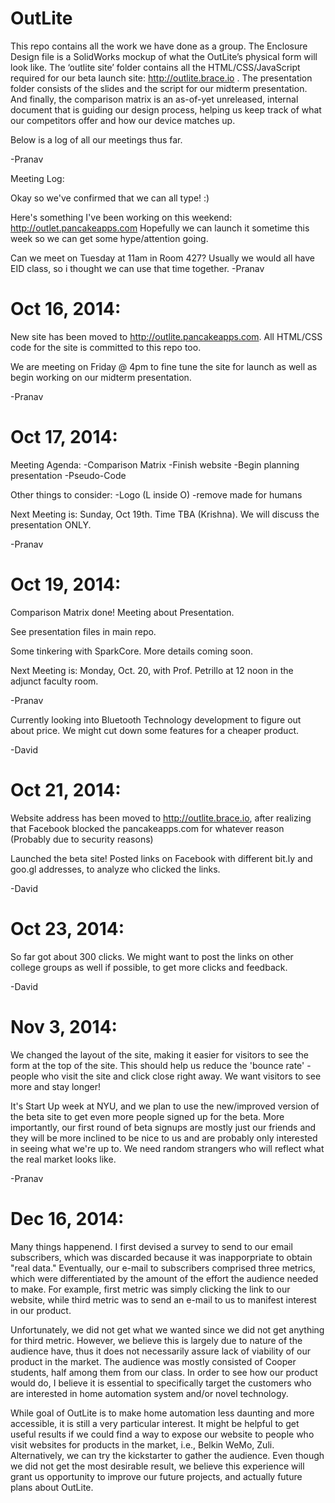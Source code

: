 OutLite
=====================

This repo contains all the work we have done as a group. The Enclosure Design file is a SolidWorks mockup of what the OutLite’s physical form will look like. The ‘outlite site’ folder contains all the HTML/CSS/JavaScript required for our beta launch site: http://outlite.brace.io . The presentation folder consists of the slides and the script for our midterm presentation. And finally, the comparison matrix is an as-of-yet unreleased, internal document that is guiding our design process, helping us keep track of what our competitors offer and how our device matches up. 

Below is a log of all our meetings thus far.

-Pranav



Meeting Log:

Okay so we've confirmed that we can all type! :)

Here's something I've been working on this weekend: http://outlet.pancakeapps.com
Hopefully we can launch it sometime this week so we can get some hype/attention going.

Can we meet on Tuesday at 11am in Room 427? Usually we would all have EID class, so i thought we can use that time together.
-Pranav

Oct 16, 2014:
=====================


New site has been moved to http://outlite.pancakeapps.com. All HTML/CSS code for the site is committed to this repo too. 

We are meeting on Friday @ 4pm to fine tune the site for launch as well as begin working on our midterm presentation. 

-Pranav

Oct 17, 2014:
=====================

Meeting Agenda:
-Comparison Matrix
-Finish website
-Begin planning presentation
-Pseudo-Code 


Other things to consider:
-Logo (L inside O)
-remove made for humans


Next Meeting is:
Sunday, Oct 19th. Time TBA (Krishna). We will discuss the presentation ONLY. 

-Pranav

Oct 19, 2014:
=====================

Comparison Matrix done! Meeting about Presentation.

See presentation files in main repo.

Some tinkering with SparkCore. More details coming soon.

Next Meeting is:
Monday, Oct. 20, with Prof. Petrillo at 12 noon in the adjunct faculty room.

-Pranav

Currently looking into Bluetooth Technology development to figure out about price.
We might cut down some features for a cheaper product.

-David

Oct 21, 2014:
=====================

Website address has been moved to http://outlite.brace.io, after realizing that Facebook blocked the pancakeapps.com for whatever reason (Probably due to security reasons)

Launched the beta site! Posted links on Facebook with different bit.ly and goo.gl addresses, to analyze who clicked the links.

-David

Oct 23, 2014:
====================

So far got about 300 clicks. We might want to post the links on other college groups as well if possible, to get more clicks and feedback.

-David


Nov 3, 2014:
====================
We changed the layout of the site, making it easier for visitors to see the form at the top of the site. This should help us reduce the 'bounce rate' - people who visit the site and click close right away. We want visitors to see more and stay longer!

It's Start Up week at NYU, and we plan to use the new/improved version of the beta site to get even more people signed up for the beta. More importantly, our first round of beta signups are mostly just our friends and they will be more inclined to be nice to us and are probably only interested in seeing what we're up to. We need random strangers who will reflect what the real market looks like.

-Pranav

Dec 16, 2014:
===================
Many things happenend. I first devised a survey to send to our email subscribers, which was discarded because it was inapporpriate to obtain "real data." Eventually, our e-mail to subscribers comprised three metrics, which were differentiated by the amount of the effort the audience needed to make. For example, first metric was simply clicking the link to our website, while third metric was to send an e-mail to us to manifest interest in our product.

Unfortunately, we did not get what we wanted since we did not get anything for third metric. However, we believe this is largely due to nature of the audience have, thus it does not necessarily assure lack of viability of our product in the market. The audience was mostly consisted of Cooper students, half among them from our class. In order to see how our product would do, I believe it is essential to specifically target the customers who are interested in home automation system and/or novel technology.

While goal of OutLite is to make home automation less daunting and more accessible, it is still a very particular interest. It might be helpful to get useful results if we could find a way to expose our website to people who visit websites for products in the market, i.e., Belkin WeMo, Zuli. Alternatively, we can try the kickstarter to gather the audience. Even though we did not get the most desirable result, we believe this experience will grant us opportunity to improve our future projects, and actually future plans about OutLite.
